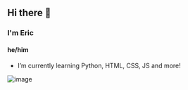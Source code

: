 ## Hi there 👋
### I'm Eric
#### he/him
* I’m currently learning Python, HTML, CSS, JS and more!


![image](https://github-readme-stats.vercel.app/api?Pandabear189&show_icons=true&theme=onedark)
